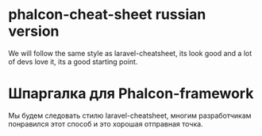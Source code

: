 phalcon-cheat-sheet russian version
===================
We will follow the same style as laravel-cheatsheet, its look good and a lot of devs love it, its a good starting point. 

Шпаргалка для Phalcon-framework
===================
Мы будем следовать стилю laravel-cheatsheet, многим разработчикам понравился этот способ и это хорошая отправная точка.

